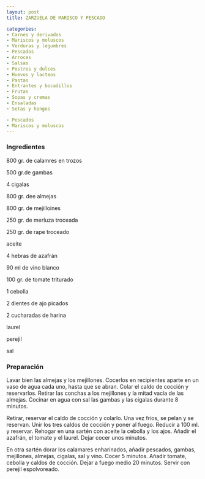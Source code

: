 ```yaml
---
layout: post
title: ZARZUELA DE MARISCO Y PESCADO

categories:
- Carnes y derivados
- Mariscos y moluscos
- Verduras y legumbres
- Pescados
- Arroces
- Salsas
- Postres y dulces
- Huevos y lacteos
- Pastas
- Entrantes y bocadillos
- Frutas
- Sopas y cremas
- Ensaladas
- Setas y hongos

- Pescados
- Mariscos y moluscos
---
```

<h3>Ingredientes</h3>
800 gr. de calamres en trozos

500 gr.de gambas

4 cigalas

800 gr. dee almejas

800 gr. de mejilloines

250 gr. de merluza troceada

250 gr. de rape troceado

aceite

4 hebras de azafrán

90 ml de vino blanco

100 gr. de tomate triturado

1 cebolla

2 dientes de ajo picados

2 cucharadas de harina

laurel

perejil

sal

<h3>Preparación</h3>
Lavar bien las almejas y los mejillones. Cocerlos en recipientes aparte en un vaso de agua cada uno, hasta que se abran. Colar el caldo de cocción y reservarlos. Retirar las conchas a los mejillones y la mitad vacía de las almejas. Cocinar en agua con sal las gambas y las cigalas durante 8 minutos.

Retirar, reservar el caldo de cocción y colarlo. Una vez fríos, se pelan y se reservan. Unir los tres caldos de cocción y poner al fuego. Reducir a 100 ml. y reservar. Rehogar en una sartén con aceite la cebolla y los ajos. Añadir el azafrán, el tomate y el laurel. Dejar cocer unos minutos.

En otra sartén dorar los calamares enharinados, añadir pescados, gambas, mejillones, almejas, cigalas, sal y vino. Cocer 5 minutos. Añadir tomate, cebolla y caldos de cocción. Dejar a fuego medio 20 minutos. Servir con perejil espolvoreado.

